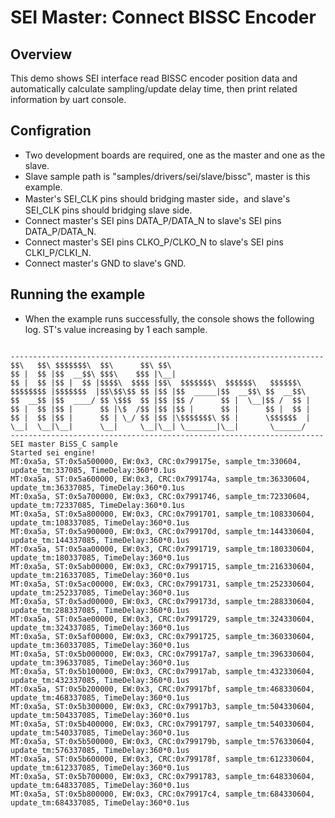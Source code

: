 # SEI Master: Connect BISSC Encoder

## Overview

This demo shows SEI interface read BISSC encoder position data and automatically calculate sampling/update delay time, then print related information by uart console.

## Configration

- Two development boards are required, one as the master and one as the slave.
- Slave sample path is "samples/drivers/sei/slave/bissc", master is this example.
- Master's SEI_CLK pins should bridging master side，and slave's SEI_CLK pins should bridging slave side.
- Connect master's SEI pins DATA_P/DATA_N to slave's SEI pins DATA_P/DATA_N.
- Connect master's SEI pins CLKO_P/CLKO_N to slave's SEI pins CLKI_P/CLKI_N.
- Connect master's GND to slave's GND.

## Running the example

- When the example runs successfully, the console shows the following log. ST's value increasing by 1 each sample.

```console

----------------------------------------------------------------------
$$\   $$\ $$$$$$$\  $$\      $$\ $$\
$$ |  $$ |$$  __$$\ $$$\    $$$ |\__|
$$ |  $$ |$$ |  $$ |$$$$\  $$$$ |$$\  $$$$$$$\  $$$$$$\   $$$$$$\
$$$$$$$$ |$$$$$$$  |$$\$$\$$ $$ |$$ |$$  _____|$$  __$$\ $$  __$$\
$$  __$$ |$$  ____/ $$ \$$$  $$ |$$ |$$ /      $$ |  \__|$$ /  $$ |
$$ |  $$ |$$ |      $$ |\$  /$$ |$$ |$$ |      $$ |      $$ |  $$ |
$$ |  $$ |$$ |      $$ | \_/ $$ |$$ |\$$$$$$$\ $$ |      \$$$$$$  |
\__|  \__|\__|      \__|     \__|\__| \_______|\__|       \______/
----------------------------------------------------------------------
SEI master BiSS_C sample
Started sei engine!
MT:0xa5a, ST:0x5a500000, EW:0x3, CRC:0x799175e, sample_tm:330604, update_tm:337085, TimeDelay:360*0.1us
MT:0xa5a, ST:0x5a600000, EW:0x3, CRC:0x799174a, sample_tm:36330604, update_tm:36337085, TimeDelay:360*0.1us
MT:0xa5a, ST:0x5a700000, EW:0x3, CRC:0x7991746, sample_tm:72330604, update_tm:72337085, TimeDelay:360*0.1us
MT:0xa5a, ST:0x5a800000, EW:0x3, CRC:0x7991701, sample_tm:108330604, update_tm:108337085, TimeDelay:360*0.1us
MT:0xa5a, ST:0x5a900000, EW:0x3, CRC:0x799170d, sample_tm:144330604, update_tm:144337085, TimeDelay:360*0.1us
MT:0xa5a, ST:0x5aa00000, EW:0x3, CRC:0x7991719, sample_tm:180330604, update_tm:180337085, TimeDelay:360*0.1us
MT:0xa5a, ST:0x5ab00000, EW:0x3, CRC:0x7991715, sample_tm:216330604, update_tm:216337085, TimeDelay:360*0.1us
MT:0xa5a, ST:0x5ac00000, EW:0x3, CRC:0x7991731, sample_tm:252330604, update_tm:252337085, TimeDelay:360*0.1us
MT:0xa5a, ST:0x5ad00000, EW:0x3, CRC:0x799173d, sample_tm:288330604, update_tm:288337085, TimeDelay:360*0.1us
MT:0xa5a, ST:0x5ae00000, EW:0x3, CRC:0x7991729, sample_tm:324330604, update_tm:324337085, TimeDelay:360*0.1us
MT:0xa5a, ST:0x5af00000, EW:0x3, CRC:0x7991725, sample_tm:360330604, update_tm:360337085, TimeDelay:360*0.1us
MT:0xa5a, ST:0x5b000000, EW:0x3, CRC:0x79917a7, sample_tm:396330604, update_tm:396337085, TimeDelay:360*0.1us
MT:0xa5a, ST:0x5b100000, EW:0x3, CRC:0x79917ab, sample_tm:432330604, update_tm:432337085, TimeDelay:360*0.1us
MT:0xa5a, ST:0x5b200000, EW:0x3, CRC:0x79917bf, sample_tm:468330604, update_tm:468337085, TimeDelay:360*0.1us
MT:0xa5a, ST:0x5b300000, EW:0x3, CRC:0x79917b3, sample_tm:504330604, update_tm:504337085, TimeDelay:360*0.1us
MT:0xa5a, ST:0x5b400000, EW:0x3, CRC:0x7991797, sample_tm:540330604, update_tm:540337085, TimeDelay:360*0.1us
MT:0xa5a, ST:0x5b500000, EW:0x3, CRC:0x799179b, sample_tm:576330604, update_tm:576337085, TimeDelay:360*0.1us
MT:0xa5a, ST:0x5b600000, EW:0x3, CRC:0x799178f, sample_tm:612330604, update_tm:612337085, TimeDelay:360*0.1us
MT:0xa5a, ST:0x5b700000, EW:0x3, CRC:0x7991783, sample_tm:648330604, update_tm:648337085, TimeDelay:360*0.1us
MT:0xa5a, ST:0x5b800000, EW:0x3, CRC:0x79917c4, sample_tm:684330604, update_tm:684337085, TimeDelay:360*0.1us


```
